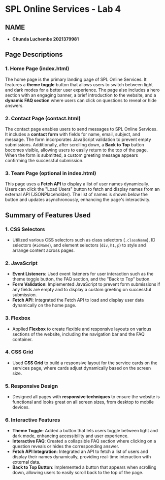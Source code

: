 # SPL Online Services - Lab 4

## NAME
- **Chunda Luchembe 2021379981**

## Page Descriptions
### 1. **Home Page (index.html)**
The home page is the primary landing page of SPL Online Services. It features a **theme toggle** button that allows users to switch between light and dark modes for a better user experience. The page also includes a hero section with an engaging banner, a brief introduction to the website, and a **dynamic FAQ section** where users can click on questions to reveal or hide answers.

### 2. **Contact Page (contact.html)**
The contact page enables users to send messages to SPL Online Services. It includes a **contact form** with fields for name, email, subject, and message. The form incorporates JavaScript validation to prevent empty submissions. Additionally, after scrolling down, a **Back to Top** button becomes visible, allowing users to easily return to the top of the page. When the form is submitted, a custom greeting message appears confirming the successful submission.

### 3. **Team Page (optional in index.html)**
This page uses a **Fetch API** to display a list of user names dynamically. Users can click the "Load Users" button to fetch and display names from an external API (JSONPlaceholder). The list of names is shown below the button and updates asynchronously, enhancing the page's interactivity.

## Summary of Features Used
### 1. **CSS Selectors**
- Utilized various CSS selectors such as class selectors (`.className`), ID selectors (`#idName`), and element selectors (`div`, `h1`, `p`) to style and arrange content across pages.

### 2. **JavaScript**
- **Event Listeners**: Used event listeners for user interaction such as the theme toggle button, the FAQ section, and the "Back to Top" button.
- **Form Validation**: Implemented JavaScript to prevent form submissions if any fields are empty and to display a custom greeting on successful submission.
- **Fetch API**: Integrated the Fetch API to load and display user data dynamically on the home page.

### 3. **Flexbox**
- Applied **Flexbox** to create flexible and responsive layouts on various sections of the website, including the navigation bar and the FAQ container.

### 4. **CSS Grid**
- Used **CSS Grid** to build a responsive layout for the service cards on the services page, where cards adjust dynamically based on the screen size.

### 5. **Responsive Design**
- Designed all pages with **responsive techniques** to ensure the website is functional and looks great on all screen sizes, from desktop to mobile devices.

### 6. **Interactive Features**
- **Theme Toggle**: Added a button that lets users toggle between light and dark mode, enhancing accessibility and user experience.
- **Interactive FAQ**: Created a collapsible FAQ section where clicking on a question reveals or hides the corresponding answer.
- **Fetch API Integration**: Integrated an API to fetch a list of users and display their names dynamically, providing real-time interaction with external data.
- **Back to Top Button**: Implemented a button that appears when scrolling down, allowing users to easily scroll back to the top of the page.

